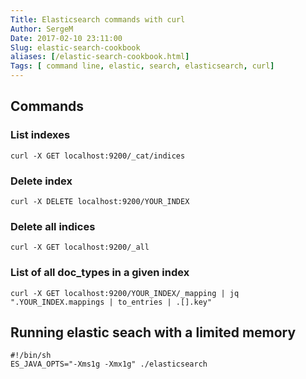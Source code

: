 ```yaml
---
Title: Elasticsearch commands with curl
Author: SergeM
Date: 2017-02-10 23:11:00
Slug: elastic-search-cookbook
aliases: [/elastic-search-cookbook.html]
Tags: [ command line, elastic, search, elasticsearch, curl]
---
```




## Commands
### List indexes
```
curl -X GET localhost:9200/_cat/indices
```

### Delete index 
```
curl -X DELETE localhost:9200/YOUR_INDEX
```

### Delete all indices
```
curl -X GET localhost:9200/_all
```

### List of all doc_types in a given index
```
curl -X GET localhost:9200/YOUR_INDEX/_mapping | jq ".YOUR_INDEX.mappings | to_entries | .[].key"
```

## Running elastic seach with a limited memory
```
#!/bin/sh                                                                                                                                                                                                                                     
ES_JAVA_OPTS="-Xms1g -Xmx1g" ./elasticsearch
```
